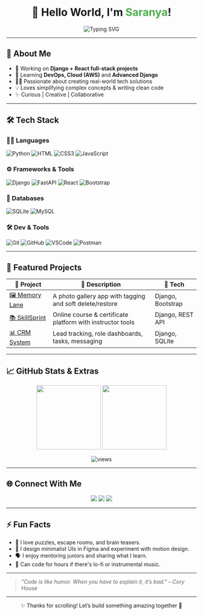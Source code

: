 <h1 align="center">👋 Hello World, I'm <span style="color:#4CAF50;">Saranya</span>!</h1>

<p align="center">
  <img src="https://readme-typing-svg.herokuapp.com?font=Fira+Code&size=24&duration=4000&pause=1000&center=true&vCenter=true&width=435&lines=💻+Full+Stack+Web+Developer;🎯+Passionate+Problem+Solver;🌱+Forever+Learning;📸+Creative+Builder" alt="Typing SVG" />
</p>

---

## 🚀 About Me
- 🔭 Working on **Django + React full-stack projects**
- 🧠 Learning **DevOps, Cloud (AWS)** and **Advanced Django**
- 👩‍💻 Passionate about creating real-world tech solutions
- 💡 Loves simplifying complex concepts & writing clean code
- ✨ Curious | Creative | Collaborative

---

## 🛠️ Tech Stack

### 👩‍💻 Languages
![Python](https://img.shields.io/badge/Python-3670A0?style=for-the-badge&logo=python&logoColor=white)
![HTML](https://img.shields.io/badge/HTML5-E44D26?style=for-the-badge&logo=html5&logoColor=white)
![CSS3](https://img.shields.io/badge/CSS3-264DE4?style=for-the-badge&logo=css3&logoColor=white)
![JavaScript](https://img.shields.io/badge/JavaScript-323330?style=for-the-badge&logo=javascript)

### ⚙️ Frameworks & Tools
![Django](https://img.shields.io/badge/Django-092E20?style=for-the-badge&logo=django)
![FastAPI](https://img.shields.io/badge/FastAPI-009688?style=for-the-badge&logo=fastapi)
![React](https://img.shields.io/badge/React-61DAFB?style=for-the-badge&logo=react)
![Bootstrap](https://img.shields.io/badge/Bootstrap-7411F6?style=for-the-badge&logo=bootstrap)

### 💾 Databases
![SQLite](https://img.shields.io/badge/SQLite-07405E?style=for-the-badge&logo=sqlite&logoColor=white)
![MySQL](https://img.shields.io/badge/MySQL-00758F?style=for-the-badge&logo=mysql)

### 🛠️ Dev & Tools
![Git](https://img.shields.io/badge/Git-F05032?style=for-the-badge&logo=git)
![GitHub](https://img.shields.io/badge/GitHub-181717?style=for-the-badge&logo=github)
![VSCode](https://img.shields.io/badge/VSCode-007ACC?style=for-the-badge&logo=visualstudiocode)
![Postman](https://img.shields.io/badge/Postman-F76935?style=for-the-badge&logo=postman)

---

## 🌟 Featured Projects

| 🔗 Project | 💬 Description | 🔧 Tech |
|-----------|----------------|--------|
| [🖼️ Memory Lane](https://github.com/username/memory-lane) | A photo gallery app with tagging and soft delete/restore | Django, Bootstrap |
| [📚 SkillSprint](https://github.com/username/skillsprint) | Online course & certificate platform with instructor tools | Django, REST API |
| [📊 CRM System](https://github.com/username/crm-django) | Lead tracking, role dashboards, tasks, messaging | Django, SQLite |

---

## 📈 GitHub Stats & Extras

<p align="center">
  <img src="https://github-readme-stats.vercel.app/api?username=SaranyaC23&show_icons=true&theme=radical" height="170" />
  <img src="https://github-readme-stats.vercel.app/api/top-langs/?username=SaranyaC23&layout=compact&theme=radical" height="170" />
</p>

<p align="center">
  <img src="https://komarev.com/ghpvc/?username=SaranyaC23&label=👀+Profile+Views&color=0e75b6&style=flat" alt="views" />
</p>

---

## 🌐 Connect With Me

<p align="center">
  <a href="mailto:saranya@example.com"><img src="https://img.shields.io/badge/Gmail-D14836?style=for-the-badge&logo=gmail&logoColor=white"/></a>
  <a href="https://linkedin.com/in/saranya-your-id"><img src="https://img.shields.io/badge/LinkedIn-0A66C2?style=for-the-badge&logo=linkedin&logoColor=white"/></a>
  <a href="https://your-portfolio-link.com"><img src="https://img.shields.io/badge/Portfolio-Visit-blue?style=for-the-badge&logo=githubpages&logoColor=white"/></a>
</p>

---

## ⚡ Fun Facts
- 🧩 I love puzzles, escape rooms, and brain teasers.
- 🎨 I design minimalist UIs in Figma and experiment with motion design.
- 🗣️ I enjoy mentoring juniors and sharing what I learn.
- 🎵 Can code for hours if there's lo-fi or instrumental music.

---

> _"Code is like humor. When you have to explain it, it’s bad." – Cory House_

---

<p align="center">✨ Thanks for scrolling! Let’s build something amazing together 🚀</p>

